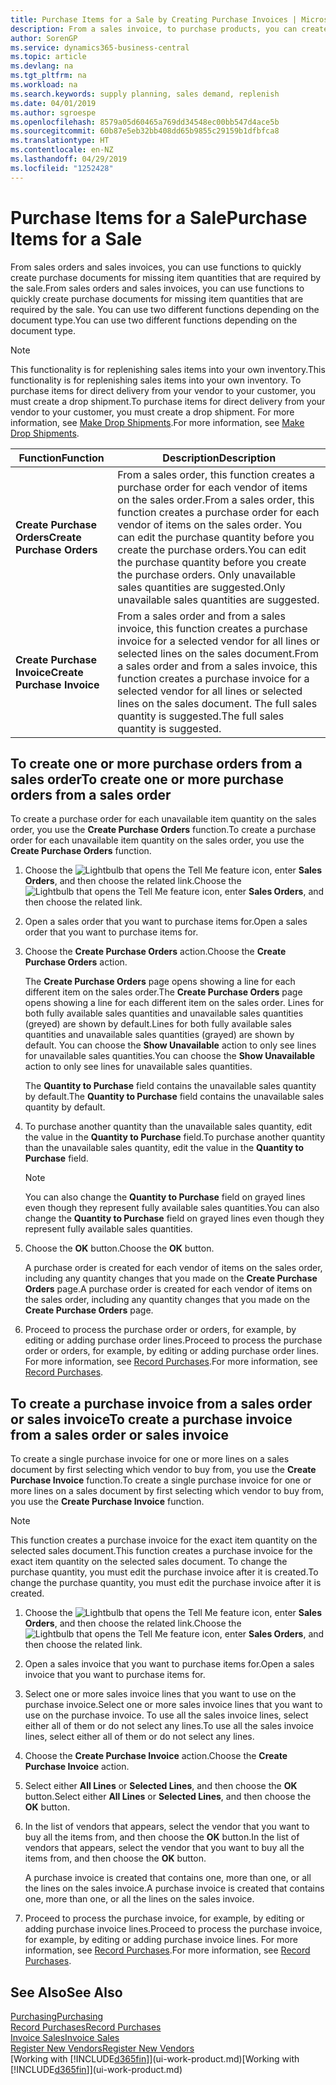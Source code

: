 ```yaml
---
title: Purchase Items for a Sale by Creating Purchase Invoices | Microsoft Docs
description: From a sales invoice, to purchase products, you can create a purchase invoice for a vendor or supplier.
author: SorenGP
ms.service: dynamics365-business-central
ms.topic: article
ms.devlang: na
ms.tgt_pltfrm: na
ms.workload: na
ms.search.keywords: supply planning, sales demand, replenish
ms.date: 04/01/2019
ms.author: sgroespe
ms.openlocfilehash: 8579a05d60465a769dd34548ec00bb547d4ace5b
ms.sourcegitcommit: 60b87e5eb32bb408dd65b9855c29159b1dfbfca8
ms.translationtype: HT
ms.contentlocale: en-NZ
ms.lasthandoff: 04/29/2019
ms.locfileid: "1252428"
---
```

# <a name="purchase-items-for-a-sale"></a><span data-ttu-id="90686-103">Purchase Items for a Sale</span><span class="sxs-lookup"><span data-stu-id="90686-103">Purchase Items for a Sale</span></span>
<span data-ttu-id="90686-104">From sales orders and sales invoices, you can use functions to quickly create purchase documents for missing item quantities that are required by the sale.</span><span class="sxs-lookup"><span data-stu-id="90686-104">From sales orders and sales invoices, you can use functions to quickly create purchase documents for missing item quantities that are required by the sale.</span></span> <span data-ttu-id="90686-105">You can use two different functions depending on the document type.</span><span class="sxs-lookup"><span data-stu-id="90686-105">You can use two different functions depending on the document type.</span></span>

> [!Note]
> <span data-ttu-id="90686-106">This functionality is for replenishing sales items into your own inventory.</span><span class="sxs-lookup"><span data-stu-id="90686-106">This functionality is for replenishing sales items into your own inventory.</span></span> <span data-ttu-id="90686-107">To purchase items for direct delivery from your vendor to your customer, you must create a drop shipment.</span><span class="sxs-lookup"><span data-stu-id="90686-107">To purchase items for direct delivery from your vendor to your customer, you must create a drop shipment.</span></span> <span data-ttu-id="90686-108">For more information, see [Make Drop Shipments](sales-how-drop-shipment.md).</span><span class="sxs-lookup"><span data-stu-id="90686-108">For more information, see [Make Drop Shipments](sales-how-drop-shipment.md).</span></span>   

|<span data-ttu-id="90686-109">Function</span><span class="sxs-lookup"><span data-stu-id="90686-109">Function</span></span>|<span data-ttu-id="90686-110">Description</span><span class="sxs-lookup"><span data-stu-id="90686-110">Description</span></span>|
|--------|-----------|
|<span data-ttu-id="90686-111">**Create Purchase Orders**</span><span class="sxs-lookup"><span data-stu-id="90686-111">**Create Purchase Orders**</span></span>|<span data-ttu-id="90686-112">From a sales order, this function creates a purchase order for each vendor of items on the sales order.</span><span class="sxs-lookup"><span data-stu-id="90686-112">From a sales order, this function creates a purchase order for each vendor of items on the sales order.</span></span> <span data-ttu-id="90686-113">You can edit the purchase quantity before you create the purchase orders.</span><span class="sxs-lookup"><span data-stu-id="90686-113">You can edit the purchase quantity before you create the purchase orders.</span></span> <span data-ttu-id="90686-114">Only unavailable sales quantities are suggested.</span><span class="sxs-lookup"><span data-stu-id="90686-114">Only unavailable sales quantities are suggested.</span></span>
|<span data-ttu-id="90686-115">**Create Purchase Invoice**</span><span class="sxs-lookup"><span data-stu-id="90686-115">**Create Purchase Invoice**</span></span>|<span data-ttu-id="90686-116">From a sales order and from a sales invoice, this function creates a purchase invoice for a selected vendor for all lines or selected lines on the sales document.</span><span class="sxs-lookup"><span data-stu-id="90686-116">From a sales order and from a sales invoice, this function creates a purchase invoice for a selected vendor for all lines or selected lines on the sales document.</span></span> <span data-ttu-id="90686-117">The full sales quantity is suggested.</span><span class="sxs-lookup"><span data-stu-id="90686-117">The full sales quantity is suggested.</span></span>|

## <a name="to-create-one-or-more-purchase-orders-from-a-sales-order"></a><span data-ttu-id="90686-118">To create one or more purchase orders from a sales order</span><span class="sxs-lookup"><span data-stu-id="90686-118">To create one or more purchase orders from a sales order</span></span>
<span data-ttu-id="90686-119">To create a purchase order for each unavailable item quantity on the sales order, you use the **Create Purchase Orders** function.</span><span class="sxs-lookup"><span data-stu-id="90686-119">To create a purchase order for each unavailable item quantity on the sales order, you use the **Create Purchase Orders** function.</span></span>

1. <span data-ttu-id="90686-120">Choose the ![Lightbulb that opens the Tell Me feature](media/ui-search/search_small.png "Tell me what you want to do") icon, enter **Sales Orders**, and then choose the related link.</span><span class="sxs-lookup"><span data-stu-id="90686-120">Choose the ![Lightbulb that opens the Tell Me feature](media/ui-search/search_small.png "Tell me what you want to do") icon, enter **Sales Orders**, and then choose the related link.</span></span>
2. <span data-ttu-id="90686-121">Open a sales order that you want to purchase items for.</span><span class="sxs-lookup"><span data-stu-id="90686-121">Open a sales order that you want to purchase items for.</span></span>
3. <span data-ttu-id="90686-122">Choose the **Create Purchase Orders** action.</span><span class="sxs-lookup"><span data-stu-id="90686-122">Choose the **Create Purchase Orders** action.</span></span>

    <span data-ttu-id="90686-123">The **Create Purchase Orders** page opens showing a line for each different item on the sales order.</span><span class="sxs-lookup"><span data-stu-id="90686-123">The **Create Purchase Orders** page opens showing a line for each different item on the sales order.</span></span> <span data-ttu-id="90686-124">Lines for both fully available sales quantities and unavailable sales quantities (greyed) are shown by default.</span><span class="sxs-lookup"><span data-stu-id="90686-124">Lines for both fully available sales quantities and unavailable sales quantities (grayed) are shown by default.</span></span> <span data-ttu-id="90686-125">You can choose the **Show Unavailable** action to only see lines for unavailable sales quantities.</span><span class="sxs-lookup"><span data-stu-id="90686-125">You can choose the **Show Unavailable** action to only see lines for unavailable sales quantities.</span></span>

    <span data-ttu-id="90686-126">The **Quantity to Purchase** field contains the unavailable sales quantity by default.</span><span class="sxs-lookup"><span data-stu-id="90686-126">The **Quantity to Purchase** field contains the unavailable sales quantity by default.</span></span>
4. <span data-ttu-id="90686-127">To purchase another quantity than the unavailable sales quantity, edit the value in the **Quantity to Purchase** field.</span><span class="sxs-lookup"><span data-stu-id="90686-127">To purchase another quantity than the unavailable sales quantity, edit the value in the **Quantity to Purchase** field.</span></span>

    > [!NOTE]  
    >   <span data-ttu-id="90686-128">You can also change the **Quantity to Purchase** field on grayed lines even though they represent fully available sales quantities.</span><span class="sxs-lookup"><span data-stu-id="90686-128">You can also change the **Quantity to Purchase** field on grayed lines even though they represent fully available sales quantities.</span></span>
5. <span data-ttu-id="90686-129">Choose the **OK** button.</span><span class="sxs-lookup"><span data-stu-id="90686-129">Choose the **OK** button.</span></span>

    <span data-ttu-id="90686-130">A purchase order is created for each vendor of items on the sales order, including any quantity changes that you made on the **Create Purchase Orders** page.</span><span class="sxs-lookup"><span data-stu-id="90686-130">A purchase order is created for each vendor of items on the sales order, including any quantity changes that you made on the **Create Purchase Orders** page.</span></span>
7. <span data-ttu-id="90686-131">Proceed to process the purchase order or orders, for example, by editing or adding purchase order lines.</span><span class="sxs-lookup"><span data-stu-id="90686-131">Proceed to process the purchase order or orders, for example, by editing or adding purchase order lines.</span></span> <span data-ttu-id="90686-132">For more information, see [Record Purchases](purchasing-how-record-purchases.md).</span><span class="sxs-lookup"><span data-stu-id="90686-132">For more information, see [Record Purchases](purchasing-how-record-purchases.md).</span></span>


## <a name="to-create-a-purchase-invoice-from-a-sales-order-or-sales-invoice"></a><span data-ttu-id="90686-133">To create a purchase invoice from a sales order or sales invoice</span><span class="sxs-lookup"><span data-stu-id="90686-133">To create a purchase invoice from a sales order or sales invoice</span></span>
<span data-ttu-id="90686-134">To create a single purchase invoice for one or more lines on a sales document by first selecting which vendor to buy from, you use the **Create Purchase Invoice** function.</span><span class="sxs-lookup"><span data-stu-id="90686-134">To create a single purchase invoice for one or more lines on a sales document by first selecting which vendor to buy from, you use the **Create Purchase Invoice** function.</span></span>

> [!NOTE]  
>   <span data-ttu-id="90686-135">This function creates a purchase invoice for the exact item quantity on the selected sales document.</span><span class="sxs-lookup"><span data-stu-id="90686-135">This function creates a purchase invoice for the exact item quantity on the selected sales document.</span></span> <span data-ttu-id="90686-136">To change the purchase quantity, you must edit the purchase invoice after it is created.</span><span class="sxs-lookup"><span data-stu-id="90686-136">To change the purchase quantity, you must edit the purchase invoice after it is created.</span></span>  

1. <span data-ttu-id="90686-137">Choose the ![Lightbulb that opens the Tell Me feature](media/ui-search/search_small.png "Tell me what you want to do") icon, enter **Sales Orders**, and then choose the related link.</span><span class="sxs-lookup"><span data-stu-id="90686-137">Choose the ![Lightbulb that opens the Tell Me feature](media/ui-search/search_small.png "Tell me what you want to do") icon, enter **Sales Orders**, and then choose the related link.</span></span>
2. <span data-ttu-id="90686-138">Open a sales invoice that you want to purchase items for.</span><span class="sxs-lookup"><span data-stu-id="90686-138">Open a sales invoice that you want to purchase items for.</span></span>
3. <span data-ttu-id="90686-139">Select one or more sales invoice lines that you want to use on the purchase invoice.</span><span class="sxs-lookup"><span data-stu-id="90686-139">Select one or more sales invoice lines that you want to use on the purchase invoice.</span></span> <span data-ttu-id="90686-140">To use all the sales invoice lines, select either all of them or do not select any lines.</span><span class="sxs-lookup"><span data-stu-id="90686-140">To use all the sales invoice lines, select either all of them or do not select any lines.</span></span>
4. <span data-ttu-id="90686-141">Choose the **Create Purchase Invoice** action.</span><span class="sxs-lookup"><span data-stu-id="90686-141">Choose the **Create Purchase Invoice** action.</span></span>
5. <span data-ttu-id="90686-142">Select either **All Lines** or **Selected Lines**, and then choose the **OK** button.</span><span class="sxs-lookup"><span data-stu-id="90686-142">Select either **All Lines** or **Selected Lines**, and then choose the **OK** button.</span></span>  
6. <span data-ttu-id="90686-143">In the list of vendors that appears, select the vendor that you want to buy all the items from, and then choose the **OK** button.</span><span class="sxs-lookup"><span data-stu-id="90686-143">In the list of vendors that appears, select the vendor that you want to buy all the items from, and then choose the **OK** button.</span></span>

    <span data-ttu-id="90686-144">A purchase invoice is created that contains one, more than one, or all the lines on the sales invoice.</span><span class="sxs-lookup"><span data-stu-id="90686-144">A purchase invoice is created that contains one, more than one, or all the lines on the sales invoice.</span></span>
7. <span data-ttu-id="90686-145">Proceed to process the purchase invoice, for example, by editing or adding purchase invoice lines.</span><span class="sxs-lookup"><span data-stu-id="90686-145">Proceed to process the purchase invoice, for example, by editing or adding purchase invoice lines.</span></span> <span data-ttu-id="90686-146">For more information, see [Record Purchases](purchasing-how-record-purchases.md).</span><span class="sxs-lookup"><span data-stu-id="90686-146">For more information, see [Record Purchases](purchasing-how-record-purchases.md).</span></span>

## <a name="see-also"></a><span data-ttu-id="90686-147">See Also</span><span class="sxs-lookup"><span data-stu-id="90686-147">See Also</span></span>
[<span data-ttu-id="90686-148">Purchasing</span><span class="sxs-lookup"><span data-stu-id="90686-148">Purchasing</span></span>](purchasing-manage-purchasing.md)  
[<span data-ttu-id="90686-149">Record Purchases</span><span class="sxs-lookup"><span data-stu-id="90686-149">Record Purchases</span></span>](purchasing-how-record-purchases.md)  
[<span data-ttu-id="90686-150">Invoice Sales</span><span class="sxs-lookup"><span data-stu-id="90686-150">Invoice Sales</span></span>](sales-how-invoice-sales.md)  
[<span data-ttu-id="90686-151">Register New Vendors</span><span class="sxs-lookup"><span data-stu-id="90686-151">Register New Vendors</span></span>](purchasing-how-register-new-vendors.md)  
<span data-ttu-id="90686-152">[Working with [!INCLUDE[d365fin](includes/d365fin_md.md)]](ui-work-product.md)</span><span class="sxs-lookup"><span data-stu-id="90686-152">[Working with [!INCLUDE[d365fin](includes/d365fin_md.md)]](ui-work-product.md)</span></span>
